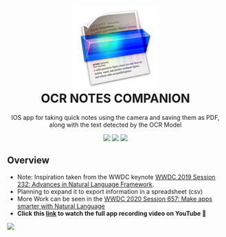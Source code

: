 <p align="center" style="margin-bottom: 0px !important;">
  <img width="200" src="./Icons/iOS/AppIcon.appiconset/prizmo-2-scanning-ocr-speech-2013-05-17-1024.png" alt="App logo" align="center">
</p>
<h1 align="center" style="margin-top: 0px;">OCR NOTES COMPANION</h1>

<p align="center">IOS app for taking quick notes using the camera and saving them as PDF, along with the text detected by the OCR Model</p>

<p align="center">
  <img src="https://i.pinimg.com/originals/e2/a9/14/e2a914b1d0b6c62b1989c674bd4c1efe.jpg" width="250" />
  <img src="https://i.pinimg.com/564x/7b/e6/70/7be670dd3b05828ce5e152ba66bf3565.jpg" width="250" /> 
  <img src="https://i.pinimg.com/originals/ec/19/ac/ec19ac3833df19c8ae266a2126536f73.png" width="250"/>
</p>

## Overview

- Note: Inspiration taken from the WWDC keynote [WWDC 2019 Session 232: Advances in Natural Language Framework](https://developer.apple.com/videos/play/wwdc2019/232/).
- Planning to expand it to export information in a spreadsheet (csv)
- More Work can be seen in the [WWDC 2020 Session 657: Make apps smarter with Natural Language](https://developer.apple.com/videos/play/wwdc2020/10657)
- **Click this [link](https://www.youtube.com/watch?v=og1rGgQGLB8) to watch the full app recording video on YouTube 🎥**

<img src = "https://j.gifs.com/QnPkLY.gif" width="200"/>

